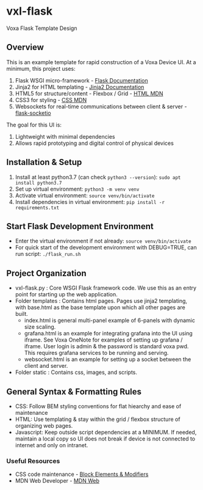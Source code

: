 # vxl-flask
Voxa Flask Template Design

## Overview

This is an example template for rapid construction of a Voxa Device UI. At a minimum, this project uses:
1. Flask WSGI micro-framework - [Flask Documentation](https://flask.palletsprojects.com/en/1.1.x/)
2. Jinja2 for HTML templating - [Jinja2 Documentation](https://jinja2docs.readthedocs.io/en/stable/)
3. HTML5 for structure/content - Flexbox / Grid - [HTML MDN](https://developer.mozilla.org/en-US/docs/Web/HTML)
4. CSS3 for styling - [CSS MDN](https://developer.mozilla.org/en-US/docs/Web/CSS)
5. Websockets for real-time communications between client & server - [flask-socketio](https://flask-socketio.readthedocs.io/en/latest/)

The goal for this UI is:
1. Lightweight with minimal dependencies
2. Allows rapid prototyping and digital control of physical devices 

## Installation & Setup
1. Install at least python3.7 (can check `python3 --version`): `sudo apt install python3.7`
2. Set up virtual environment: `python3 -m venv venv`
3. Activate virtual environment: `source venv/bin/activate`
4. Install dependencies in virtual environment: `pip install -r requirements.txt`

## Start Flask Development Environment
* Enter the virtual environment if not already: `source venv/bin/activate`
* For quick start of the development environment with DEBUG=TRUE, can run script: `./flask_run.sh`

## Project Organization
* vxl-flask.py : Core WSGI Flask framework code. We use this as an entry point for starting up the web application.
* Folder templates : Contains html pages. Pages use jinja2 templating, with base.html as the base template upon which all other pages are built.
  * index.html is general multi-panel example of 6-panels with dynamic size scaling.
  * grafana.html is an example for integrating grafana into the UI using iframe. See Voxa OneNote for examples of setting up grafana / iframe. User login is admin & the password is standard voxa pwd. This requires grafana services to be running and serving.
  * websocket.html is an example for setting up a socket between the client and server.
* Folder static : Contains css, images, and scripts.

## General Syntax & Formatting Rules
* CSS: Follow BEM styling conventions for flat hiearchy and ease of maintenance
* HTML: Use templating & stay within the grid / flexbox structure of organizing web pages.
* Javascript: Keep outside script dependencies at a MINIMUM. If needed, maintain a local copy so UI does not break if device is not connected to internet and only on intranet.

### Useful Resources
* CSS code maintenance - [Block Elements & Modifiers](http://getbem.com/introduction/)
* MDN Web Developer - [MDN Web](https://developer.mozilla.org/en-US/docs/Web)
